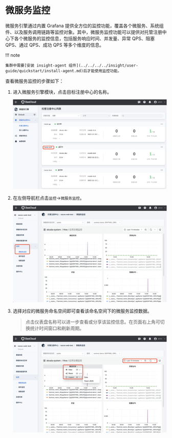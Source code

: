 # 微服务监控

微服务引擎通过内置 Grafana 提供全方位的监控功能，覆盖各个微服务、系统组件、以及服务调用链路等监控对象。其中，微服务监控功能可以提供对托管注册中心下各个微服务的监控信息，包括服务响应时间、并发量、异常 QPS、阻塞 QPS、通过 QPS、成功 QPS 等多个维度的信息。

!!! note

    集群中需要[安装 insight-agent 组件](../../../../insight/user-guide/quickstart/install-agent.md)后才能使用监控功能。

查看微服务监控的步骤如下：

1. 进入微服务引擎模块，点击目标注册中心的名称。

    ![点击名称](imgs/monitor01.png)

2. 在左侧导航栏点击`监控`->`微服务监控`。

    ![导航栏](imgs/monitor04.png)

3. 选择对应的微服务命名空间即可查看该命名空间下的微服务监控数据。

    > 点击仪表盘名称可以进一步查看或分享该监控信息。在页面右上角可切换统计时间窗口和刷新周期。

    ![查看信息](imgs/monitor05.png)